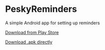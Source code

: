 # PeskyReminders

A simple Android app for setting up reminders

[Download from Play Store](https://play.google.com/store/apps/details?id=com.marcelherd.peskyreminders)

[Download .apk directly](app/app-release.apk)
